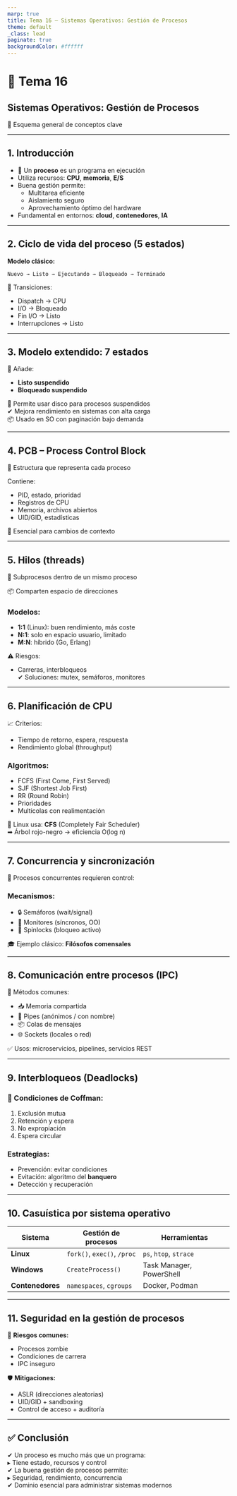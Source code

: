 ```yaml
---
marp: true
title: Tema 16 – Sistemas Operativos: Gestión de Procesos
theme: default
_class: lead
paginate: true
backgroundColor: #ffffff
---
```


# 🧠 Tema 16  
## Sistemas Operativos: Gestión de Procesos  
📌 Esquema general de conceptos clave

---

## 1. Introducción

- 🔁 Un **proceso** es un programa en ejecución  
- Utiliza recursos: **CPU**, **memoria**, **E/S**  
- Buena gestión permite:
  - Multitarea eficiente  
  - Aislamiento seguro  
  - Aprovechamiento óptimo del hardware  
- Fundamental en entornos: **cloud**, **contenedores**, **IA**

---

## 2. Ciclo de vida del proceso (5 estados)

**Modelo clásico:**

`Nuevo → Listo → Ejecutando → Bloqueado → Terminado`

🔄 Transiciones:

- Dispatch → CPU  
- I/O → Bloqueado  
- Fin I/O → Listo  
- Interrupciones → Listo

---

## 3. Modelo extendido: 7 estados

🧠 Añade:

- **Listo suspendido**  
- **Bloqueado suspendido**

🎯 Permite usar disco para procesos suspendidos  
✔ Mejora rendimiento en sistemas con alta carga  
📦 Usado en SO con paginación bajo demanda

---

## 4. PCB – Process Control Block

📌 Estructura que representa cada proceso

Contiene:

- PID, estado, prioridad  
- Registros de CPU  
- Memoria, archivos abiertos  
- UID/GID, estadísticas

🔁 Esencial para cambios de contexto

---

## 5. Hilos (threads)

🧩 Subprocesos dentro de un mismo proceso

📦 Comparten espacio de direcciones

### Modelos:

- **1:1** (Linux): buen rendimiento, más coste  
- **N:1**: solo en espacio usuario, limitado  
- **M:N**: híbrido (Go, Erlang)

⚠ Riesgos:
- Carreras, interbloqueos  
✔ Soluciones: mutex, semáforos, monitores

---

## 6. Planificación de CPU

📈 Criterios:

- Tiempo de retorno, espera, respuesta  
- Rendimiento global (throughput)

### Algoritmos:

- FCFS (First Come, First Served)  
- SJF (Shortest Job First)  
- RR (Round Robin)  
- Prioridades  
- Multicolas con realimentación

🧠 Linux usa: **CFS** (Completely Fair Scheduler)  
➡ Árbol rojo-negro → eficiencia O(log n)

---

## 7. Concurrencia y sincronización

📌 Procesos concurrentes requieren control:

### Mecanismos:

- 🔒 Semáforos (wait/signal)  
- 🧭 Monitores (síncronos, OO)  
- 🔄 Spinlocks (bloqueo activo)

🎓 Ejemplo clásico: **Filósofos comensales**

---

## 8. Comunicación entre procesos (IPC)

🔗 Métodos comunes:

- 📥 Memoria compartida  
- 🧵 Pipes (anónimos / con nombre)  
- 📦 Colas de mensajes  
- 🌐 Sockets (locales o red)

✅ Usos: microservicios, pipelines, servicios REST

---

## 9. Interbloqueos (Deadlocks)

### 🛑 Condiciones de Coffman:

1. Exclusión mutua  
2. Retención y espera  
3. No expropiación  
4. Espera circular

### Estrategias:

- Prevención: evitar condiciones  
- Evitación: algoritmo del **banquero**  
- Detección y recuperación

---

## 10. Casuística por sistema operativo

| Sistema     | Gestión de procesos           | Herramientas                    |
|-------------|-------------------------------|----------------------------------|
| **Linux**   | `fork()`, `exec()`, `/proc`   | `ps`, `htop`, `strace`          |
| **Windows** | `CreateProcess()`             | Task Manager, PowerShell        |
| **Contenedores** | `namespaces`, `cgroups`      | Docker, Podman                  |

---

## 11. Seguridad en la gestión de procesos

🔐 **Riesgos comunes:**

- Procesos zombie  
- Condiciones de carrera  
- IPC inseguro

🛡️ **Mitigaciones:**

- ASLR (direcciones aleatorias)  
- UID/GID + sandboxing  
- Control de acceso + auditoría

---

## ✅ Conclusión

✔ Un proceso es mucho más que un programa:  
   ▸ Tiene estado, recursos y control  
✔ La buena gestión de procesos permite:  
   ▸ Seguridad, rendimiento, concurrencia  
✔ Dominio esencial para administrar sistemas modernos
